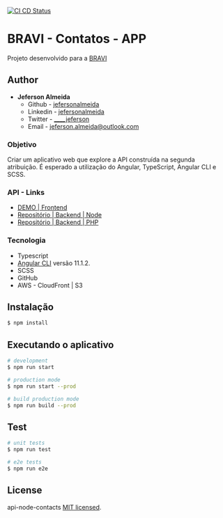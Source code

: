 [![CI CD Status](https://github.com/jefersonalmeida/app-contacts/workflows/CI-CD/badge.svg)](https://github.com/jefersonalmeida/app-contacts)

# BRAVI - Contatos - APP

Projeto desenvolvido para a [BRAVI](https://bravi.com.br/)

## Author

- **Jeferson Almeida**
  - Github - [jefersonalmeida](https://github.com/jefersonalmeida)
  - Linkedin - [jefersonalmeida](https://www.linkedin.com/in/jefersonalmeida/)
  - Twitter - [____jeferson](https://twitter.com/____jeferson)
  - Email - [jeferson.almeida@outlook.com](mailto://jeferson.almeida@outlook.com)

### Objetivo
Criar um aplicativo web que explore a API construída na segunda atribuição. É esperado
a utilização do Angular, TypeScript, Angular CLI e SCSS.

### API - Links

- [DEMO | Frontend](http://d3vkt9np6wc9rn.cloudfront.net/)
- [Repositório | Backend | Node](https://github.com/jefersonalmeida/api-node-contacts)
- [Repositório | Backend | PHP](https://github.com/jefersonalmeida/api-php-contacts)

### Tecnologia
- Typescript
- [Angular CLI](https://github.com/angular/angular-cli) versão 11.1.2.
- SCSS
- GitHub
- AWS - CloudFront | S3

## Instalação

```bash
$ npm install
```

## Executando o aplicativo

```bash
# development
$ npm run start

# production mode
$ npm run start --prod

# build production mode
$ npm run build --prod
```

## Test

```bash
# unit tests
$ npm run test

# e2e tests
$ npm run e2e

```
## License

api-node-contacts [MIT licensed](LICENSE).
